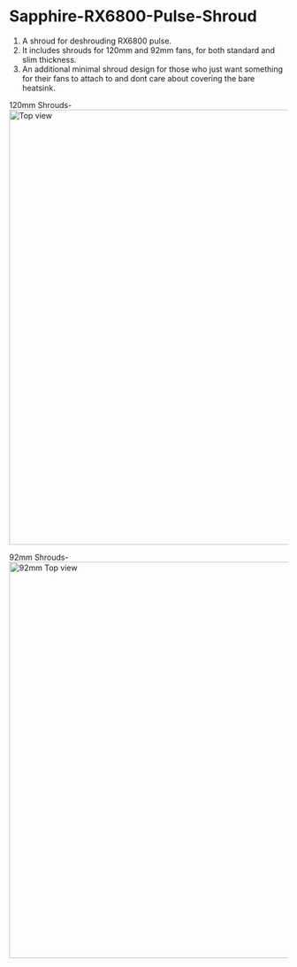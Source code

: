 # Sapphire-RX6800-Pulse-Shroud
1. A shroud for deshrouding RX6800 pulse. <br />
2. It includes shrouds for 120mm and 92mm fans, for both standard and slim thickness. <br />
3. An additional minimal shroud design for those who just want something for their fans to attach to and dont care about covering the bare heatsink. <br />

120mm Shrouds- <br />
<img width="786" alt="Top view" src="https://github.com/HypnotisedLemon/Sapphire-RX6800-Pulse-Shroud/assets/95068107/b052848f-82d3-479c-84a4-c8e7da874ada">

92mm Shrouds- <br />
<img width="716" alt="92mm Top view" src="https://github.com/HypnotisedLemon/Sapphire-RX6800-Pulse-Shroud/assets/95068107/f4a89abf-9433-4457-99ff-ac48be2df611">
